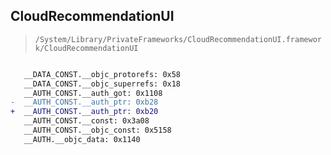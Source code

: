 ## CloudRecommendationUI

> `/System/Library/PrivateFrameworks/CloudRecommendationUI.framework/CloudRecommendationUI`

```diff

   __DATA_CONST.__objc_protorefs: 0x58
   __DATA_CONST.__objc_superrefs: 0x18
   __AUTH_CONST.__auth_got: 0x1108
-  __AUTH_CONST.__auth_ptr: 0xb28
+  __AUTH_CONST.__auth_ptr: 0xb20
   __AUTH_CONST.__const: 0x3a08
   __AUTH_CONST.__objc_const: 0x5158
   __AUTH.__objc_data: 0x1140

```
